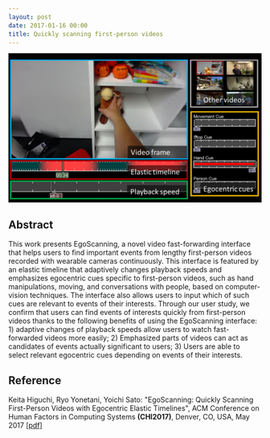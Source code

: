 ```yaml
---
layout: post
date: 2017-01-16 00:00
title: Quickly scanning first-person videos 
---
```



![cover](/images/hys-chi2017.png)


## Abstract

This work presents EgoScanning, a novel video fast-forwarding interface that helps users to find important events from lengthy first-person videos recorded with wearable cameras continuously. This interface is featured by an elastic timeline that adaptively changes playback speeds and emphasizes egocentric cues specific to first-person videos, such as hand manipulations, moving, and conversations with people, based on computer-vision techniques. The interface also allows users to input which of such cues are relevant to events of their interests. Through our user study, we confirm that users can find events of interests quickly from first-person videos thanks to the following benefits of using the EgoScanning interface: 1) adaptive changes of playback speeds allow users to watch fast-forwarded videos more easily; 2) Emphasized parts of videos can act as candidates of events actually significant to users; 3) Users are able to select relevant egocentric cues depending on events of their interests.


## Reference

Keita Higuchi, Ryo Yonetani, Yoichi Sato: "EgoScanning: Quickly Scanning First-Person Videos with Egocentric Elastic Timelines", ACM Conference on Human Factors in Computing Systems **(CHI2017)**, Denver, CO, USA, May 2017 [[pdf]](/papers/hys-chi2017.pdf)
